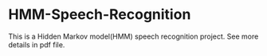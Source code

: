 # HMM-Speech-Recognition
This is a Hidden Markov model(HMM) speech recognition project. See more details in pdf file.
